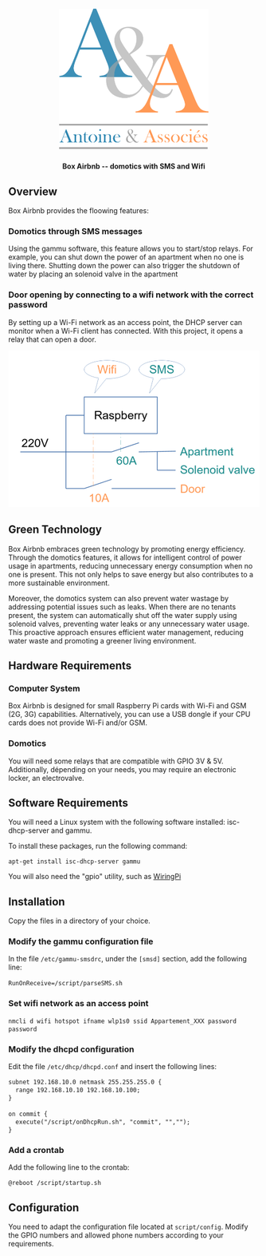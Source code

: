 <h1 align="center">
  <br>
  <a href="https://www.associés.fr"><img src="doc/logo.png" alt="Antoine & Associés" width="300"></a>
</h1>

<h4 align="center">Box Airbnb -- domotics with SMS and Wifi</h4>

## Overview

Box Airbnb provides the floowing features:

### Domotics through SMS messages

Using the gammu software, this feature allows you to start/stop relays. For example, you can shut down the power of an apartment when no one is living there. Shutting down the power can also trigger the shutdown of water by placing an solenoid valve in the apartment 

### Door opening by connecting to a wifi network with the correct password

By setting up a Wi-Fi network as an access point, the DHCP server can monitor when a Wi-Fi client has connected. With this project, it opens a relay that can open a door.

![schema](doc/schema.png "Principe")

## Green Technology

Box Airbnb embraces green technology by promoting energy efficiency. Through the domotics features, it allows for intelligent control of power usage in apartments, reducing unnecessary energy consumption when no one is present. This not only helps to save energy but also contributes to a more sustainable environment.

Moreover, the domotics system can also prevent water wastage by addressing potential issues such as leaks. When there are no tenants present, the system can automatically shut off the water supply using solenoid valves, preventing water leaks or any unnecessary water usage. This proactive approach ensures efficient water management, reducing water waste and promoting a greener living environment.

## Hardware Requirements

### Computer System

Box Airbnb is designed for small Raspberry Pi cards with Wi-Fi and GSM (2G, 3G) capabilities. Alternatively, you can use a USB dongle if your CPU cards does not provide Wi-Fi and/or GSM.

### Domotics

You will need some relays that are compatible with GPIO 3V & 5V. Additionally, dépending on your needs, you may require an electronic locker, an electrovalve.

## Software Requirements

You will need a Linux system with the following software installed: isc-dhcp-server and gammu.

To install these packages, run the following command:

```shell
apt-get install isc-dhcp-server gammu
```

You will also need the "gpio" utility, such as [WiringPi](https://github.com/orangepi-xunlong/wiringOP "Gpio utility")

## Installation

Copy the files in a directory of your choice.

### Modify the gammu configuration file

In the file `/etc/gammu-smsdrc`, under the `[smsd]` section, add the following line:

`RunOnReceive=/script/parseSMS.sh`

### Set wifi network as an access point

```shell
nmcli d wifi hotspot ifname wlp1s0 ssid Appartement_XXX password password
```

### Modify the dhcpd configuration

Edit the file `/etc/dhcp/dhcpd.conf` and insert the following lines:

```
subnet 192.168.10.0 netmask 255.255.255.0 {
  range 192.168.10.10 192.168.10.100;
} 

on commit {
  execute("/script/onDhcpRun.sh", "commit", "","");
}
```

### Add a crontab

Add the following line to the crontab:

```shell
@reboot /script/startup.sh
```

## Configuration

You need to adapt the configuration file located at `script/config`. Modify the GPIO numbers and allowed phone numbers according to your requirements.